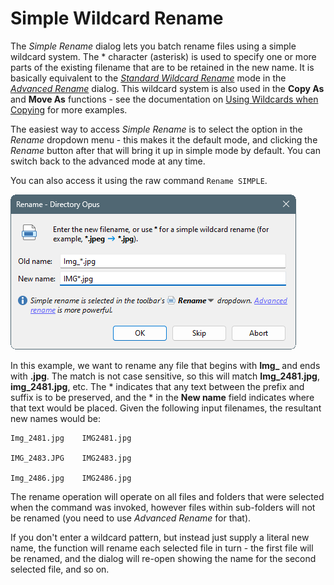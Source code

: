 # Simple Wildcard Rename

The *Simple Rename* dialog lets you batch rename files using a simple wildcard system. The \* character (asterisk) is used to specify one or more parts of the existing filename that are to be retained in the new name. It is basically equivalent to the *[Standard Wildcard Rename](advanced_rename/rename_modes/standard_wildcard_rename.md)* mode in the *[Advanced Rename](advanced_rename/README.md)* dialog. This wildcard system is also used in the **Copy As** and **Move As** functions - see the documentation on [Using Wildcards when Copying](../copying_moving_and_deleting_files/copying_using_the_toolbar_buttons/using_wildcards_when_copying.md) for more examples.

The easiest way to access *Simple Rename* is to select the option in the *Rename* dropdown menu - this makes it the default mode, and clicking the *Rename* button after that will bring it up in simple mode by default. You can switch back to the advanced mode at any time.

You can also access it using the raw command `Rename SIMPLE`.

![](/Manual/images/media/13/simple_rename.png) 

In this example, we want to rename any file that begins with **Img\_** and ends with **.jpg**. The match is not case sensitive, so this will match **Img_2481.jpg**, **img_2481.jpg**, etc. The \* indicates that any text between the prefix and suffix is to be preserved, and the \* in the **New name** field indicates where that text would be placed. Given the following input filenames, the resultant new names would be:

    Img_2481.jpg    IMG2481.jpg

    IMG_2483.JPG    IMG2483.jpg

    Img_2486.jpg    IMG2486.jpg

The rename operation will operate on all files and folders that were selected when the command was invoked, however files within sub-folders will not be renamed (you need to use *Advanced Rename* for that).

If you don't enter a wildcard pattern, but instead just supply a literal new name, the function will rename each selected file in turn - the first file will be renamed, and the dialog will re-open showing the name for the second selected file, and so on.
